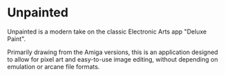 # Unpainted

Unpainted is a modern take on the classic Electronic Arts app "Deluxe Paint".

Primarily drawing from the Amiga versions, this is an application designed to
allow for pixel art and easy-to-use image editing, without depending on
emulation or arcane file formats.